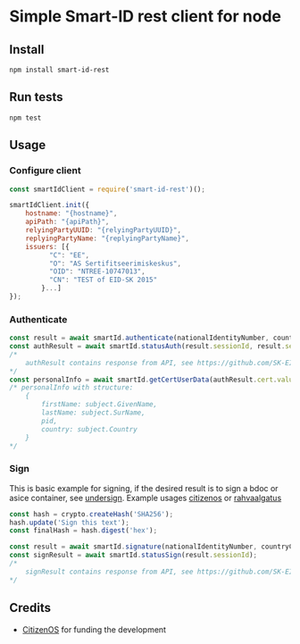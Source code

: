 # Simple Smart-ID rest client for node

## Install
```
npm install smart-id-rest
```

## Run tests
```
npm test
```

## Usage

### Configure client
```javascript
const smartIdClient = require('smart-id-rest')();

smartIdClient.init({
    hostname: "{hostname}",
    apiPath: "{apiPath}",
    relyingPartyUUID: "{relyingPartyUUID}",
    replyingPartyName: "{replyingPartyName}",
    issuers: [{
          "C": "EE",
          "O": "AS Sertifitseerimiskeskus",
          "OID": "NTREE-10747013",
          "CN": "TEST of EID-SK 2015"
        }...]
});
```

### Authenticate
```javascript
const result = await smartId.authenticate(nationalIdentityNumber, countryCode);
const authResult = await smartId.statusAuth(result.sessionId, result.sessionHash);
/*
    authResult contains response from API, see https://github.com/SK-EID/smart-id-documentation#464-response-structure
*/
const personalInfo = await smartId.getCertUserData(authResult.cert.value);
/* personalInfo with structure:
    {
        firstName: subject.GivenName,
        lastName: subject.SurName,
        pid,
        country: subject.Country
    }
*/
```

### Sign

This is basic example for signing, if the desired result is to sign a bdoc or asice container, see [undersign](https://github.com/moll/js-undersign). Example usages [citizenos](https://github.com/citizenos/citizenos-api) or [rahvaalgatus](https://github.com/rahvaalgatus/rahvaalgatus)

```javascript
const hash = crypto.createHash('SHA256');
hash.update('Sign this text');
const finalHash = hash.digest('hex');

const result = await smartId.signature(nationalIdentityNumber, countryCode, Buffer.from(finalHash, 'hex').toString('base64'));
const signResult = await smartId.statusSign(result.sessionId);
/*
    signResult contains response from API, see https://github.com/SK-EID/smart-id-documentation#464-response-structure
*/
```

## Credits

* [CitizenOS](https://citizenos.com) for funding the development

